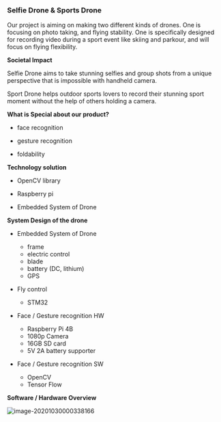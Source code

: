 ### **Selfie Drone & Sports Drone**

Our project is aiming on making two different kinds of drones. One is focusing on photo
taking, and flying stability. One is specifically designed for recording video during a sport
event like skiing and parkour, and will focus on flying flexibility.

**Societal Impact**

Selfie Drone aims to take stunning selfies and group shots from a unique perspective that is
impossible with handheld camera.

Sport Drone helps outdoor sports lovers to record their stunning sport moment without the
help of others holding a camera.



**What is Special about our product?**

- face recognition

- gesture recognition

- foldability

  

**Technology solution**

- OpenCV library

- Raspberry pi

- Embedded System of Drone



**System Design of the drone**

- Embedded System of Drone
  - frame
  - electric control
  - blade
  - battery (DC, lithium)
  - GPS

- Fly control
  - STM32

- Face / Gesture recognition HW
  - Raspberry Pi 4B
  - 1080p Camera
  - 16GB SD card
  - 5V 2A battery supporter

- Face / Gesture recognition SW
  - OpenCV
  - Tensor Flow

**Software / Hardware Overview**

![image-20201030000338166](C:\Users\Peter.W\AppData\Roaming\Typora\typora-user-images\image-20201030000338166.png)

